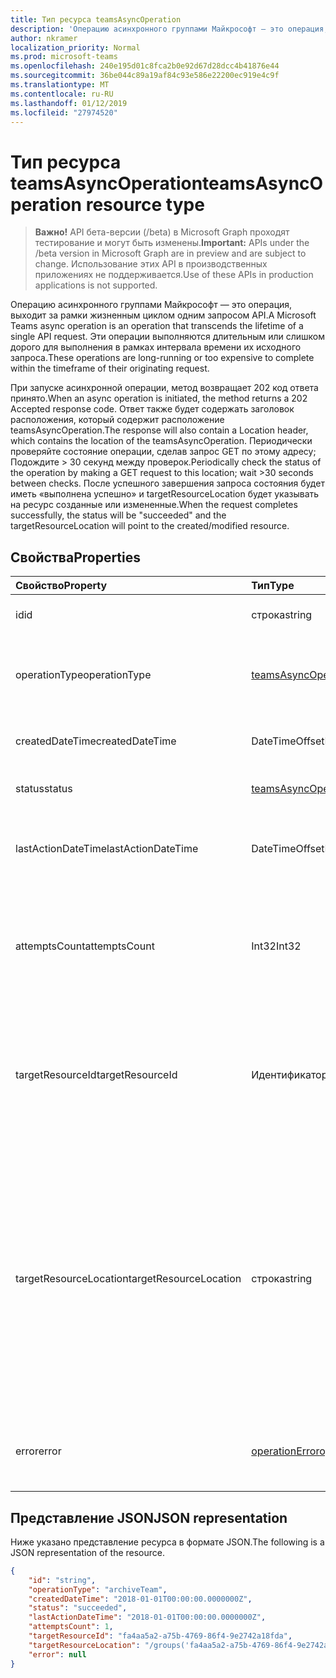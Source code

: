 ```yaml
---
title: Тип ресурса teamsAsyncOperation
description: 'Операцию асинхронного группами Майкрософт — это операция, выходит за рамки жизненным циклом одним запросом API. '
author: nkramer
localization_priority: Normal
ms.prod: microsoft-teams
ms.openlocfilehash: 240e195d01c8fca2b0e92d67d28dcc4b41876e44
ms.sourcegitcommit: 36be044c89a19af84c93e586e22200ec919e4c9f
ms.translationtype: MT
ms.contentlocale: ru-RU
ms.lasthandoff: 01/12/2019
ms.locfileid: "27974520"
---
```

# <a name="teamsasyncoperation-resource-type"></a><span data-ttu-id="33361-103">Тип ресурса teamsAsyncOperation</span><span class="sxs-lookup"><span data-stu-id="33361-103">teamsAsyncOperation resource type</span></span>

> <span data-ttu-id="33361-104">**Важно!** API бета-версии (/beta) в Microsoft Graph проходят тестирование и могут быть изменены.</span><span class="sxs-lookup"><span data-stu-id="33361-104">**Important:** APIs under the /beta version in Microsoft Graph are in preview and are subject to change.</span></span> <span data-ttu-id="33361-105">Использование этих API в производственных приложениях не поддерживается.</span><span class="sxs-lookup"><span data-stu-id="33361-105">Use of these APIs in production applications is not supported.</span></span>

<span data-ttu-id="33361-106">Операцию асинхронного группами Майкрософт — это операция, выходит за рамки жизненным циклом одним запросом API.</span><span class="sxs-lookup"><span data-stu-id="33361-106">A Microsoft Teams async operation is an operation that transcends the lifetime of a single API request.</span></span> <span data-ttu-id="33361-107">Эти операции выполняются длительным или слишком дорого для выполнения в рамках интервала времени их исходного запроса.</span><span class="sxs-lookup"><span data-stu-id="33361-107">These operations are long-running or too expensive to complete within the timeframe of their originating request.</span></span>

<span data-ttu-id="33361-108">При запуске асинхронной операции, метод возвращает 202 код ответа принято.</span><span class="sxs-lookup"><span data-stu-id="33361-108">When an async operation is initiated, the method returns a 202 Accepted response code.</span></span> <span data-ttu-id="33361-109">Ответ также будет содержать заголовок расположения, который содержит расположение teamsAsyncOperation.</span><span class="sxs-lookup"><span data-stu-id="33361-109">The response will also contain a Location header, which contains the location of the teamsAsyncOperation.</span></span> <span data-ttu-id="33361-110">Периодически проверяйте состояние операции, сделав запрос GET по этому адресу; Подождите > 30 секунд между проверок.</span><span class="sxs-lookup"><span data-stu-id="33361-110">Periodically check the status of the operation by making a GET request to this location; wait >30 seconds between checks.</span></span>
<span data-ttu-id="33361-111">После успешного завершения запроса состояния будет иметь «выполнена успешно» и targetResourceLocation будет указывать на ресурс созданные или измененные.</span><span class="sxs-lookup"><span data-stu-id="33361-111">When the request completes successfully, the status will be "succeeded" and the targetResourceLocation will point to the created/modified resource.</span></span>

## <a name="properties"></a><span data-ttu-id="33361-112">Свойства</span><span class="sxs-lookup"><span data-stu-id="33361-112">Properties</span></span>

| <span data-ttu-id="33361-113">Свойство</span><span class="sxs-lookup"><span data-stu-id="33361-113">Property</span></span> | <span data-ttu-id="33361-114">Тип</span><span class="sxs-lookup"><span data-stu-id="33361-114">Type</span></span>   | <span data-ttu-id="33361-115">Описание</span><span class="sxs-lookup"><span data-stu-id="33361-115">Description</span></span> |
|:---------------|:--------|:----------|
|<span data-ttu-id="33361-116">id</span><span class="sxs-lookup"><span data-stu-id="33361-116">id</span></span>|<span data-ttu-id="33361-117">строка</span><span class="sxs-lookup"><span data-stu-id="33361-117">string</span></span> |<span data-ttu-id="33361-118">Операция уникальный идентификатор.</span><span class="sxs-lookup"><span data-stu-id="33361-118">Unique operation id.</span></span>|
|<span data-ttu-id="33361-119">operationType</span><span class="sxs-lookup"><span data-stu-id="33361-119">operationType</span></span>|[<span data-ttu-id="33361-120">teamsAsyncOperationType</span><span class="sxs-lookup"><span data-stu-id="33361-120">teamsAsyncOperationType</span></span>](teamsasyncoperationtype.md) |<span data-ttu-id="33361-121">Указывает, какой тип операции, описанного.</span><span class="sxs-lookup"><span data-stu-id="33361-121">Denotes which type of operation is being described.</span></span>|
|<span data-ttu-id="33361-122">createdDateTime</span><span class="sxs-lookup"><span data-stu-id="33361-122">createdDateTime</span></span>|<span data-ttu-id="33361-123">DateTimeOffset</span><span class="sxs-lookup"><span data-stu-id="33361-123">DateTimeOffset</span></span> |<span data-ttu-id="33361-124">Время создания операции.</span><span class="sxs-lookup"><span data-stu-id="33361-124">Time when the operation was created.</span></span>|
|<span data-ttu-id="33361-125">status</span><span class="sxs-lookup"><span data-stu-id="33361-125">status</span></span>|[<span data-ttu-id="33361-126">teamsAsyncOperationStatus</span><span class="sxs-lookup"><span data-stu-id="33361-126">teamsAsyncOperationStatus</span></span>](teamsasyncoperationstatus.md)| <span data-ttu-id="33361-127">Состояние операции.</span><span class="sxs-lookup"><span data-stu-id="33361-127">Operation status.</span></span>|
|<span data-ttu-id="33361-128">lastActionDateTime</span><span class="sxs-lookup"><span data-stu-id="33361-128">lastActionDateTime</span></span>|<span data-ttu-id="33361-129">DateTimeOffset</span><span class="sxs-lookup"><span data-stu-id="33361-129">DateTimeOffset</span></span> |<span data-ttu-id="33361-130">Время последнего обновления асинхронной операции.</span><span class="sxs-lookup"><span data-stu-id="33361-130">Time when the async operation was last updated.</span></span>|
|<span data-ttu-id="33361-131">attemptsCount</span><span class="sxs-lookup"><span data-stu-id="33361-131">attemptsCount</span></span>|<span data-ttu-id="33361-132">Int32</span><span class="sxs-lookup"><span data-stu-id="33361-132">Int32</span></span>|<span data-ttu-id="33361-133">Количество раз, когда операция перед помечаются как успешные и неудачные.</span><span class="sxs-lookup"><span data-stu-id="33361-133">Number of times the operation was attempted before being marked successful or failed.</span></span>|
|<span data-ttu-id="33361-134">targetResourceId</span><span class="sxs-lookup"><span data-stu-id="33361-134">targetResourceId</span></span>|<span data-ttu-id="33361-135">Идентификатор GUID</span><span class="sxs-lookup"><span data-stu-id="33361-135">guid</span></span> |<span data-ttu-id="33361-136">Идентификатор объекта, который создал или изменены в результате этой асинхронной операции, обычно [группы](../resources/team.md).</span><span class="sxs-lookup"><span data-stu-id="33361-136">The ID of the object that's created or modified as result of this async operation, typically a [team](../resources/team.md).</span></span>|
|<span data-ttu-id="33361-137">targetResourceLocation</span><span class="sxs-lookup"><span data-stu-id="33361-137">targetResourceLocation</span></span>|<span data-ttu-id="33361-138">строка</span><span class="sxs-lookup"><span data-stu-id="33361-138">string</span></span>|<span data-ttu-id="33361-139">Расположение объекта, который создал или изменил как результат этой асинхронной операции.</span><span class="sxs-lookup"><span data-stu-id="33361-139">The location of the object that's created or modified as result of this async operation.</span></span> <span data-ttu-id="33361-140">Этот URL-адрес следует рассматривать как Непрозрачное значение и не синтаксический анализ в его компонента пути.</span><span class="sxs-lookup"><span data-stu-id="33361-140">This URL should be treated as an opaque value and not parsed into its component paths.</span></span>|
|<span data-ttu-id="33361-141">error</span><span class="sxs-lookup"><span data-stu-id="33361-141">error</span></span>|[<span data-ttu-id="33361-142">operationError</span><span class="sxs-lookup"><span data-stu-id="33361-142">operationError</span></span>](operationerror.md)|<span data-ttu-id="33361-143">Любая ошибка, которая приводит к сбою асинхронной операции.</span><span class="sxs-lookup"><span data-stu-id="33361-143">Any error that causes the async operation to fail.</span></span>|

## <a name="json-representation"></a><span data-ttu-id="33361-144">Представление JSON</span><span class="sxs-lookup"><span data-stu-id="33361-144">JSON representation</span></span>

<span data-ttu-id="33361-145">Ниже указано представление ресурса в формате JSON.</span><span class="sxs-lookup"><span data-stu-id="33361-145">The following is a JSON representation of the resource.</span></span>

<!-- {
  "blockType": "resource",
  "keyProperty": "id",
  "@odata.type": "microsoft.graph.teamsasyncoperation"
}-->

```json
{
    "id": "string",
    "operationType": "archiveTeam",
    "createdDateTime": "2018-01-01T00:00:00.0000000Z",
    "status": "succeeded",
    "lastActionDateTime": "2018-01-01T00:00:00.0000000Z",
    "attemptsCount": 1,
    "targetResourceId": "fa4aa5a2-a75b-4769-86f4-9e2742a18fda",
    "targetResourceLocation": "/groups('fa4aa5a2-a75b-4769-86f4-9e2742a18fda')/team",
    "error": null
}
```

<!-- uuid: 20fd7863-9545-40d4-ae8f-fee2d115a690
2015-10-25 14:57:30 UTC -->
<!-- {
  "type": "#page.annotation",
  "description": "teams async operation resource",
  "keywords": "",
  "section": "documentation",
  "tocPath": ""
}-->
